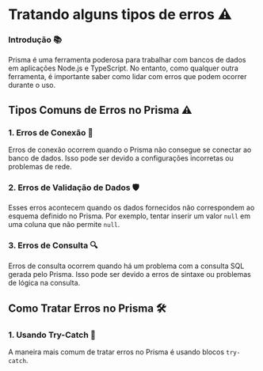 # Tratando alguns tipos de erros ⚠️

### Introdução 📚
Prisma é uma ferramenta poderosa para trabalhar com bancos de dados em aplicações Node.js e TypeScript. No entanto, como qualquer outra ferramenta, é importante saber como lidar com erros que podem ocorrer durante o uso.

## Tipos Comuns de Erros no Prisma ⚠️

### 1. Erros de Conexão 🔌
Erros de conexão ocorrem quando o Prisma não consegue se conectar ao banco de dados. Isso pode ser devido a configurações incorretas ou problemas de rede.

### 2. Erros de Validação de Dados 🛡️
Esses erros acontecem quando os dados fornecidos não correspondem ao esquema definido no Prisma. Por exemplo, tentar inserir um valor `null` em uma coluna que não permite `null`.

### 3. Erros de Consulta 🔍
Erros de consulta ocorrem quando há um problema com a consulta SQL gerada pelo Prisma. Isso pode ser devido a erros de sintaxe ou problemas de lógica na consulta.

## Como Tratar Erros no Prisma 🛠️

### 1. Usando Try-Catch 🧯
A maneira mais comum de tratar erros no Prisma é usando blocos `try-catch`.
